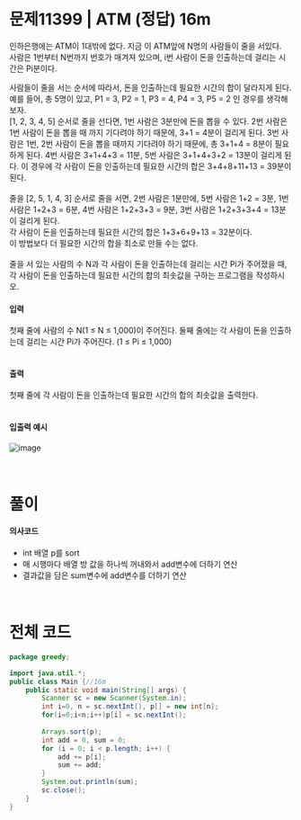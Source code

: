 # 문제11399 | ATM (정답) 16m

인하은행에는 ATM이 1대밖에 없다. 지금 이 ATM앞에 N명의 사람들이 줄을 서있다. <br/>
사람은 1번부터 N번까지 번호가 매겨져 있으며, i번 사람이 돈을 인출하는데 걸리는 시간은 Pi분이다.<br/>

사람들이 줄을 서는 순서에 따라서, 돈을 인출하는데 필요한 시간의 합이 달라지게 된다.<br/>
예를 들어, 총 5명이 있고, P1 = 3, P2 = 1, P3 = 4, P4 = 3, P5 = 2 인 경우를 생각해보자. <br/>
[1, 2, 3, 4, 5] 순서로 줄을 선다면, 1번 사람은 3분만에 돈을 뽑을 수 있다. 2번 사람은 1번 사람이 돈을 뽑을 때 까지 기다려야 하기 때문에, 3+1 = 4분이 걸리게 된다. 3번 사람은 1번, 2번 사람이 돈을 뽑을 때까지 기다려야 하기 때문에, 총 3+1+4 = 8분이 필요하게 된다. 4번 사람은 3+1+4+3 = 11분, 5번 사람은 3+1+4+3+2 = 13분이 걸리게 된다. 이 경우에 각 사람이 돈을 인출하는데 필요한 시간의 합은 3+4+8+11+13 = 39분이 된다.<br/>
<br/>
줄을 [2, 5, 1, 4, 3] 순서로 줄을 서면, 2번 사람은 1분만에, 5번 사람은 1+2 = 3분, 1번 사람은 1+2+3 = 6분, 4번 사람은 1+2+3+3 = 9분, 3번 사람은 1+2+3+3+4 = 13분이 걸리게 된다. <br/> 각 사람이 돈을 인출하는데 필요한 시간의 합은 1+3+6+9+13 = 32분이다. <br/>이 방법보다 더 필요한 시간의 합을 최소로 만들 수는 없다.<br/>
<br/>
줄을 서 있는 사람의 수 N과 각 사람이 돈을 인출하는데 걸리는 시간 Pi가 주어졌을 때, 각 사람이 돈을 인출하는데 필요한 시간의 합의 최솟값을 구하는 프로그램을 작성하시오.<br/>

#### 입력
첫째 줄에 사람의 수 N(1 ≤ N ≤ 1,000)이 주어진다. 둘째 줄에는 각 사람이 돈을 인출하는데 걸리는 시간 Pi가 주어진다. (1 ≤ Pi ≤ 1,000)<br/>
<br/>

#### 출력
첫째 줄에 각 사람이 돈을 인출하는데 필요한 시간의 합의 최솟값을 출력한다.<br/>
<br/>

#### 입출력 예시
![image](https://user-images.githubusercontent.com/62331803/91651683-b3429500-eaca-11ea-8053-ab9808ce2788.png)

<br/>

# 풀이

#### 의사코드
- int 배열 p를 sort
- 매 시행마다 배열 방 값을 하나씩 꺼내와서 add변수에 더하기 연산
- 결과값을 담은 sum변수에 add변수를 더하기 연산
<br/>

# 전체 코드

```java
package greedy;

import java.util.*;
public class Main {//16m
	public static void main(String[] args) {
		Scanner sc = new Scanner(System.in);
		int i=0, n = sc.nextInt(), p[] = new int[n];
		for(i=0;i<n;i++)p[i] = sc.nextInt();
		
		Arrays.sort(p);
		int add = 0, sum = 0;
		for (i = 0; i < p.length; i++) {
			add += p[i];
			sum += add;
		}
		System.out.println(sum);
		sc.close();
	}
}

```
